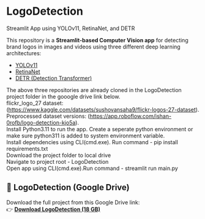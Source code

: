 # LogoDetection
Streamlit App using YOLOv11, RetinaNet, and DETR

This repository is a **Streamlit-based Computer Vision app** for detecting brand logos in images and videos using three different deep learning architectures:
- [YOLOv11](https://github.com/ultralytics/ultralytics)
- [RetinaNet](https://github.com/fizyr/pytorch-retinanet)
- [DETR (Detection Transformer)](https://github.com/satojkovic/DeepLogo2)

The above three repositories are already cloned in the LogoDetection project folder in the gooogle drive link below.  
flickr_logo_27 dataset: (https://www.kaggle.com/datasets/sushovansaha9/flickr-logos-27-dataset).  
Preprocessed dataset versions: (https://app.roboflow.com/ishan-0rofb/logo-detection-kjo5a).  
Install Python3.11 to run the app. Create a seperate python environment or make sure python311 is added to system environment variable.  
Install dependencies using CLI(cmd.exe). Run command - pip install requirements.txt  
Download the project folder to local drive  
Navigate to project root - LogoDetection  
Open app using CLI(cmd.exe).Run command - streamlit run main.py  

## 📂 LogoDetection (Google Drive)

Download the full project from this Google Drive link:  
👉 **[Download LogoDetection (18 GB)](https://drive.google.com/drive/folders/1oU9xktLONZ-vdQoUfV8eGIBYaBApDn6H)**

